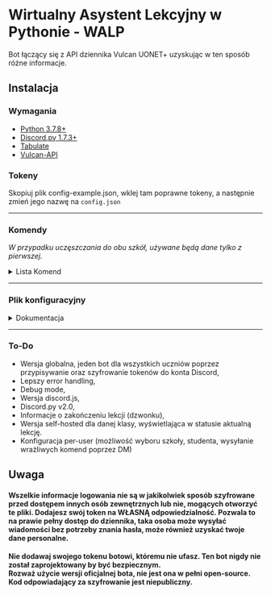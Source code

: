 # Wirtualny Asystent Lekcyjny w Pythonie -  WALP

Bot łączący się z API dziennika Vulcan UONET+ uzyskując w ten sposób różne informacje.

## Instalacja
### **Wymagania**
- [Python 3.7.8+](https://www.python.org/downloads/release/python-378/)
- [Discord.py 1.7.3+](https://github.com/Rapptz/discord.py/tree/v1.7.3)
- [Tabulate](https://pypi.org/project/tabulate/)
- [Vulcan-API](https://github.com/kapi2289/vulcan-api)

### **Tokeny**
Skopiuj plik config-example.json, wklej tam poprawne tokeny, a następnie zmień jego nazwę na `config.json`

---

### **Komendy**
*W przypadku uczęszczania do obu szkół, używane będą dane tylko z pierwszej.*
<details>
<summary>Lista Komend</summary>

- !plan <dzień>
> Wyświetla plan lekcji ucznia z danego dnia.
> Aliasy: `lekcje`, `planlekcji`
- !frekwencja <dzień>
> Wyświetla frekwencję ucznia z danego dnia. 
> Aliasy: `obecność`, `obecnosc`
- !oceny
> Wyświetla wszystkie oceny z aktualnego półrocza.
> Alias: `grades`
- !ocena <id oceny>
> Wyświetla szczegółowe informacje o ocenie. 
> Alias: `grade`
- !numerek
> Wysyła szczęśliwy numerek z dzisiejszego dnia.
> Aliasy: `numer`, `szczęśliwynumerek`, `szczesliwynumerek`, `luckynumber`
- !homework
> Wyświetla zadania domowe na aktualny tydzień.
> Aliasy: `zadania_domowe`, `zadane`, `zadaniadomowe`, `zaddom`, `hw`

</details>

---

### **Plik konfiguracyjny**
<details>
<summary>Dokumentacja</summary>

- prefix
> Sama nazwa wskazuje na funkcję tej linii. 
> Domyślna wartość - `"!"`

- token
> Token wymagany do uruchomienia bota. Uzyskasz go tworząc bota na [tej](https://discord.com/developers/applications 'Kliknij mnie!') stronie.
> **Nie podawaj go nikomu.**
> Domyślna wartość - `"TOKEN_GOES_HERE"`

- ownerID
> Pole zawierające Discord ID osoby zarządzacej botem. Uprawnia do ustawienia globalnych tokenów.
> Domyślna wartość - `"00000000000"`

- errorChannel
> Zawiera ID Kanału na który wysyłane są wszystkie błędy, które występują podczas działania bota. 
> Zalecane jest, by kanał był dostępny tylko dla osoby zarządzającej botem.
> Domyślna wartość - `"00000000000"`

- debug
> Opcja używana do znalezenia błędów. Włączenie tej opcji spowoduje wysyłanie znacznie większej ilości logów do konsoli.
> Domyślna wartość - `"false"`

**Konfiguracja Dziennika**

- dziennik_mode
> Tryb użytkowania dziennika. Posiada 3 opcje; `"global"`, `"user"` oraz `"both"`.
> Opcja `"global"` oznacza ustawienie tokenu przez osobę zarządzającą. Informacje z dziennika będą pobierane z jej konta, zgodnie z ustawieniem `RODO`.
> Opcja `"user"` zmusza każdego użytkownika do dodania własnego tokenu do bota poprzez komendę. 
> Opcja `"both"` to hybryda obu powyższych opcji. Jeśli użytkownik nie ma ustawionego tokenu, użyty zostanie token globalny, zgodnie z ustawieniem `RODO`.

- RODO
> Nazwa tej opcji powinna częściowo tłumaczyć jej funkcjonalność. Ustawienie tej opcji na `"true"` w przypadku trybów `global` oraz `both` spowoduje wyłączenie komend, które mogą zawierać dane które mogą być uznane za osobiste. Opcja ta ignoruje osobę zarządzająca. Aktualnie są to `!oceny`, `!ocena` oraz `!frekwencja`.
> Domyślna wartość - `"true"`

**Konfiguracja Embedów**

- footerCopyright
> Tekst wyświetlany w stopce embedów.
> Domyślna wartość - `"Wafelowski.dev"`

- footerCopyrightImage
> Zawiera URL obrazka, który będzie wyświetlany w stopce embeda.
> Domyślna wartość - `"https://i.imgur.com/g3a3tLo.png"`

</details>

---

### To-Do
- Wersja globalna, jeden bot dla wszystkich uczniów poprzez przypisywanie oraz szyfrowanie tokenów do konta Discord,
- Lepszy error handling,
- Debug mode,
- Wersja discord.js,
- Discord.py v2.0,
- Informacje o zakończeniu lekcji (dzwonku),
- Wersja self-hosted dla danej klasy, wyświetlająca w statusie aktualną lekcję.
- Konfiguracja per-user (możliwość wyboru szkoły, studenta, wysyłanie wrażliwych komend poprzez DM)


## **Uwaga**

#### Wszelkie informacje logowania nie są w jakikolwiek sposób szyfrowane przed dostępem innych osób zewnętrznych lub nie, mogących otworzyć te pliki. Dodajesz swój token na **WŁASNĄ** odpowiedzialność. Pozwala to na prawie pełny dostęp do dziennika, taka osoba może wysyłać wiadomości bez potrzeby znania hasła, może również uzyskać twoje dane personalne.
#### Nie dodawaj swojego tokenu botowi, któremu nie ufasz. Ten bot nigdy nie został zaprojektowany by być bezpiecznym. <br>Rozważ użycie wersji oficjalnej bota, nie jest ona w pełni open-source. Kod odpowiadający za szyfrowanie jest niepubliczny.